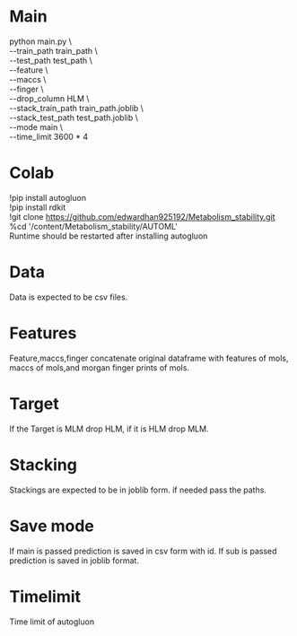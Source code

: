 # Main  
python main.py \  
--train_path train_path \    
--test_path test_path \  
--feature \  
--maccs \  
--finger \  
--drop_column HLM \  
--stack_train_path train_path.joblib \  
--stack_test_path test_path.joblib \  
--mode main \  
--time_limit 3600 * 4  

# Colab  
!pip install autogluon  
!pip install rdkit  
!git clone https://github.com/edwardhan925192/Metabolism_stability.git  
%cd '/content/Metabolism_stability/AUTOML'  
Runtime should be restarted after installing autogluon   

# Data  
Data is expected to be csv files.  

# Features  
Feature,maccs,finger concatenate original dataframe with features of mols, maccs of mols,and morgan finger prints of mols.  

# Target  
If the Target is MLM drop HLM, if it is HLM drop MLM.    

# Stacking  
Stackings are expected to be in joblib form. if needed pass the paths.  

# Save mode  
If main is passed prediction is saved in csv form with id. If sub is passed prediction is saved in joblib format.  

# Timelimit  
Time limit of autogluon


